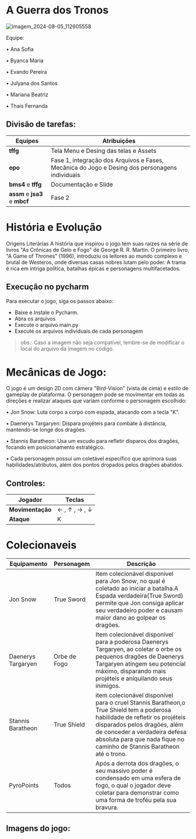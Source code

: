 # A Guerra dos Tronos
![imagem_2024-08-05_112605558](https://github.com/user-attachments/assets/01e36fc3-1005-4297-89ac-2db28471a5c7)

Equipe:

• Ana Sofia <assm>

• Byanca Maria <bms4>

• Evando Pereira <epo>

• Julyana dos Santos <jsa3>

• Mariana Beatriz <mbcf>

• Thais Fernanda <tffg>


## Divisão de tarefas:


|      Equipes      |     Atribuições     |
| ------------------- | ------------------- |
|  **tffg**| Tela Menu e Desing das telas e Assets|
|  **epo**| Fase 1, integração dos Arquivos e Fases, Mecânica do Jogo e Desing dos personagens individuais |
|  **bms4** e **tffg**| Documentação e Slide |
| **assm** e **jsa3** e **mbcf** | Fase 2|

# História e Evolução

Origens Literárias
A história que inspirou o jogo tem suas raízes na série de livros "As Crônicas de Gelo e Fogo" de George R. R. Martin. O primeiro livro, "A Game of Thrones" (1996), introduziu os leitores ao mundo complexo e brutal de Westeros, onde diversas casas nobres lutam pelo poder. A trama é rica em intriga política, batalhas épicas e personagens multifacetados.

## Execução no pycharm 

Para executar o jogo, siga os passos abaixo:

- Baixe e Instale o Pycharm.
- Abra os arquivos
- Execute o arquivo main.py 
- Execute os arquivos individuais de cada personagem
> obs.: Caso a imagem não seja compatível, lembre-se de modificar o local do arquivo da imagem no código.

# Mecânicas de Jogo:

O jogo é um design 2D com câmera "Bird-Vision" (vista de cima) e estilo de gameplay de plataforma. O personagem pode se movimentar em todas as direções e realizar ataques que variam conforme o personagem escolhido:

• Jon Snow: Luta corpo a corpo com espada, atacando com a tecla "K".

• Daenerys Targaryen: Dispara projéteis para combate à distância, mantendo-se longe dos dragões.

• Stannis Baratheon: Usa um escudo para refletir disparos dos dragões, focando em posicionamento estratégico.

• Cada personagem possui um coletável específico que aprimora suas habilidades/atributos, além dos pontos dropados pelos dragões abatidos.

## Controles:

Jogador      |     Teclas    |
| ------------------- | ------------------- |
|  **Movimentação**| &#8592; , &#8593; , &#8594; , &#8595; |
|  **Ataque** | K |

# Colecionaveis

|     Equipamento    |     Personagem     | Descrição |
| ------------------- | ------------------- | ------------------- |
|  Jon Snow| True Sword|Item colecionável disponível para Jon Snow, no qual é coletado ao iniciar a batalha.A Espada verdadeira(True Sword) permite que Jon consiga aplicar seu verdadeiro poder e causam maior dano ao golpear os dragões. |
|  Daenerys Targaryen| Orbe de Fogo |Item colecionável disponível para a poderosa Daenerys Targaryen, ao coletar o orbe os pequenos dragões de Daenerys Targaryen atingem seu potencial máximo, disparando mais projéteis e aniquilando seus inimigos.  |
|  Stannis Baratheon|True Shield |item colecionável disponível para o cruel Stannis Baratheon,o True Shield tem a poderosa habilidade de refletir os projéteis disparados pelos dragões, além de conceder a verdadeira defesa absoluta para que nada fique no caminho de Stannis Baratheon até o trono. |
| PyroPoints | Todos|Após a derrota dos dragões, o seu massivo poder é condensado em uma esfera de fogo, o qual o jogador deve coletar para demonstrar como uma forma de troféu pela sua bravura. |




## Imagens do jogo:


